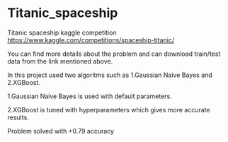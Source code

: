 # Titanic_spaceship

Titanic spaceship kaggle competition
https://www.kaggle.com/competitions/spaceship-titanic/

You can find more details about the problem and can download train/test data from the link mentioned above. 

In this project used two algoritms such as 1.Gaussian Naive Bayes and 2.XGBoost.

1.Gaussian Naive Bayes is used with default parameters.

2.XGBoost is tuned with hyperparameters which gives more accurate results.

Problem solved with +0.79 accuracy
